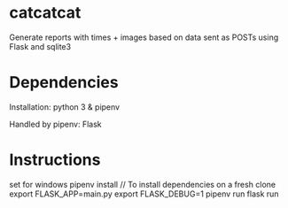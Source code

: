 # catcatcat
Generate reports with times + images based on data sent as POSTs using Flask and sqlite3

# Dependencies
Installation:
python 3 & pipenv

Handled by pipenv:
Flask

# Instructions
set for windows
pipenv install // To install dependencies on a fresh clone
export FLASK_APP=main.py
export FLASK_DEBUG=1 
pipenv run flask run

